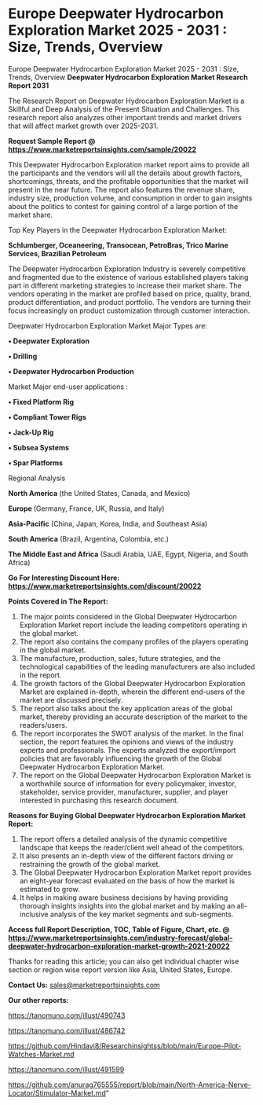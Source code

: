 # Europe Deepwater Hydrocarbon Exploration Market 2025 - 2031 : Size, Trends, Overview
Europe Deepwater Hydrocarbon Exploration Market 2025 - 2031 : Size, Trends, Overview
<strong>Deepwater Hydrocarbon Exploration Market Research Report 2031</strong>

The Research Report on Deepwater Hydrocarbon Exploration Market is a Skillful and Deep Analysis of the Present Situation and Challenges. This research report also analyzes other important trends and market drivers that will affect market growth over 2025-2031.

<strong>Request Sample Report @ <a href=https://www.marketreportsinsights.com/sample/20022>https://www.marketreportsinsights.com/sample/20022</a></strong>

This Deepwater Hydrocarbon Exploration market report aims to provide all the participants and the vendors will all the details about growth factors, shortcomings, threats, and the profitable opportunities that the market will present in the near future. The report also features the revenue share, industry size, production volume, and consumption in order to gain insights about the politics to contest for gaining control of a large portion of the market share.

Top Key Players in the Deepwater Hydrocarbon Exploration Market:

<strong>Schlumberger, Oceaneering, Transocean, PetroBras, Trico Marine Services, Brazilian Petroleum</strong>

The Deepwater Hydrocarbon Exploration Industry is severely competitive and fragmented due to the existence of various established players taking part in different marketing strategies to increase their market share. The vendors operating in the market are profiled based on price, quality, brand, product differentiation, and product portfolio. The vendors are turning their focus increasingly on product customization through customer interaction.

Deepwater Hydrocarbon Exploration Market Major Types are:

<strong>• Deepwater Exploration

• Drilling

• Deepwater Hydrocarbon Production</strong>

Market Major end-user applications :

<strong>• Fixed Platform Rig

• Compliant Tower Rigs

• Jack-Up Rig

• Subsea Systems

• Spar Platforms</strong>

Regional Analysis

</u><strong><b>North America</b></strong> (the United States, Canada, and Mexico)

<strong><b>Europe </b></strong>(Germany, France, UK, Russia, and Italy)

<strong><b>Asia-Pacific</b></strong> (China, Japan, Korea, India, and Southeast Asia)

<strong><b>South America</b></strong> (Brazil, Argentina, Colombia, etc.)

<strong><b>The Middle East and Africa</b></strong> (Saudi Arabia, UAE, Egypt, Nigeria, and South Africa)

<strong>Go For Interesting Discount Here: <a href=https://www.marketreportsinsights.com/discount/20022>https://www.marketreportsinsights.com/discount/20022</a></strong>

<strong>Points Covered in The Report:</strong>
<ol>
  <li>The major points considered in the Global Deepwater Hydrocarbon Exploration Market report include the leading competitors operating in the global market.</li>
  <li>The report also contains the company profiles of the players operating in the global market.</li>
  <li>The manufacture, production, sales, future strategies, and the technological capabilities of the leading manufacturers are also included in the report.</li>
  <li>The growth factors of the Global Deepwater Hydrocarbon Exploration Market are explained in-depth, wherein the different end-users of the market are discussed precisely.</li>
  <li>The report also talks about the key application areas of the global market, thereby providing an accurate description of the market to the readers/users.</li>
  <li>The report incorporates the SWOT analysis of the market. In the final section, the report features the opinions and views of the industry experts and professionals. The experts analyzed the export/import policies that are favorably influencing the growth of the Global Deepwater Hydrocarbon Exploration Market.</li>
  <li>The report on the Global Deepwater Hydrocarbon Exploration Market is a worthwhile source of information for every policymaker, investor, stakeholder, service provider, manufacturer, supplier, and player interested in purchasing this research document.</li>
</ol>
<strong>Reasons for Buying Global Deepwater Hydrocarbon Exploration Market Report:</strong>

<ol>
  <li>The report offers a detailed analysis of the dynamic competitive landscape that keeps the reader/client well ahead of the competitors.</li>
  <li>It also presents an in-depth view of the different factors driving or restraining the growth of the global market.</li>
  <li>The Global Deepwater Hydrocarbon Exploration Market report provides an eight-year forecast evaluated on the basis of how the market is estimated to grow.</li>
  <li>It helps in making aware business decisions by having providing thorough insights insights into the global market and by making an all-inclusive analysis of the key market segments and sub-segments.</li>
</ol>
<strong>Access full Report Description, TOC, Table of Figure, Chart, etc. @ <a href=https://www.marketreportsinsights.com/industry-forecast/global-deepwater-hydrocarbon-exploration-market-growth-2021-20022>https://www.marketreportsinsights.com/industry-forecast/global-deepwater-hydrocarbon-exploration-market-growth-2021-20022</a></strong>


Thanks for reading this article; you can also get individual chapter wise section or region wise report version like Asia, United States, Europe.

<strong>Contact Us:</strong>
sales@marketreportsinsights.com

<strong>Our other reports:</strong>

<a href=https://tanomuno.com/illust/490743>https://tanomuno.com/illust/490743</a>

<a href=https://tanomuno.com/illust/486742>https://tanomuno.com/illust/486742</a>

<a href=https://github.com/Hindavi8/Researchinsightss/blob/main/Europe-Pilot-Watches-Market.md>https://github.com/Hindavi8/Researchinsightss/blob/main/Europe-Pilot-Watches-Market.md</a>

<a href=https://tanomuno.com/illust/491599>https://tanomuno.com/illust/491599</a>

<a href=https://github.com/anurag765555/report/blob/main/North-America-Nerve-Locator/Stimulator-Market.md>https://github.com/anurag765555/report/blob/main/North-America-Nerve-Locator/Stimulator-Market.md</a>"
